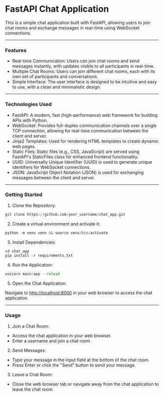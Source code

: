 # FastAPI Chat Application

This is a simple chat application built with FastAPI, allowing users to join chat rooms and exchange messages in real-time using WebSocket connections.

---

### Features

- Real-time Communication: Users can join chat rooms and send messages instantly, with updates visible to all participants in real-time.
- Multiple Chat Rooms: Users can join different chat rooms, each with its own set of participants and conversations.
- Simple Interface: The user interface is designed to be intuitive and easy to use, with a clean and minimalistic design.

---

### Technologies Used

- FastAPI: A modern, fast (high-performance) web framework for building APIs with Python.
- WebSocket: Provides full-duplex communication channels over a single TCP connection, allowing for real-time communication between the client and server.
- Jinja2 Templates: Used for rendering HTML templates to create dynamic web pages.
- Static Files: Static files (e.g., CSS, JavaScript) are served using FastAPI's StaticFiles class for enhanced frontend functionality.
- UUID: Universally Unique Identifier (UUID) is used to generate unique identifiers for WebSocket connections.
- JSON: JavaScript Object Notation (JSON) is used for exchanging messages between the client and server.
  
---

### Getting Started

1. Clone the Repository:

```python
git clone https://github.com/your_username/chat_app.git

```
2. Create a virtual environment and activate it:

```python
python -m venv venv && source venv/bin/activate

```


3. Install Dependencies:

```python
cd chat_app
pip install -r requirements.txt

```

4. Run the Application:

```python
uvicorn main:app --reload
```

5. Open the Chat Application:

Navigate to <http://localhost:8000> in your web browser to access the chat application.

---

### Usage

1. Join a Chat Room:

- Access the chat application in your web browser.
- Enter a username and join a chat room.

2. Send Messages:

- Type your message in the input field at the bottom of the chat room.
- Press Enter or click the "Send" button to send your message.

3. Leave a Chat Room:

- Close the web browser tab or navigate away from the chat application to leave the chat room.
